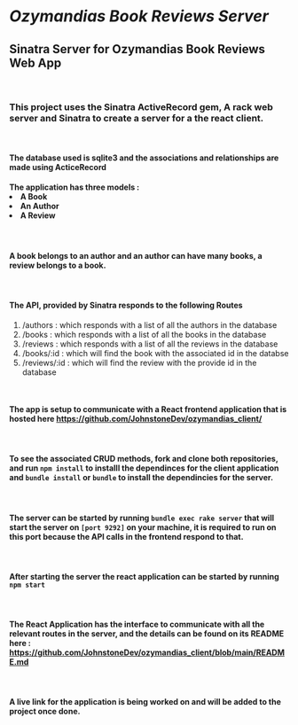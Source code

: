 # <em> Ozymandias Book Reviews Server </em>

## Sinatra Server for Ozymandias Book Reviews Web App 
<br>

### This project uses the Sinatra ActiveRecord gem, A rack web server and Sinatra to create a server for a the react client.
<br>

#### The database used is sqlite3 and the associations and relationships are made using ActiceRecord

#### The application has three models : <li> A Book </li> <li> An Author </li> <li>A Review </li>
<br>

#### A book belongs to an author and an author can have many books, a review belongs to a book. 
<br>

#### The API, provided by Sinatra responds to the following Routes 
<ol> 
<li> /authors : which responds with a list of all the authors in the database </li>
<li> /books   : which responds with a list of all the books in the database </li>
<li> /reviews : which responds with a list of all the reviews in the database </li>
<li> /books/:id :  which will find the book with the associated id in the databse </li>
<li> /reviews/:id : which will find the review with the provide id in the database </li>
</ol>
<br>

#### The app is setup to communicate with a React frontend application that is hosted here https://github.com/JohnstoneDev/ozymandias_client/
<br>

#### To see the associated CRUD methods, fork and clone both repositories, and run `npm install` to installl the dependinces for the client application and `bundle install` or `bundle` to install the dependincies for the server.
<br>

#### The server can be started by running `bundle exec rake server` that will start the server on `[port 9292]` on your machine, it is required to run on this port because the API calls in the frontend respond to that. 
<br>

#### After starting the server the react application can be started by running `npm start`
<br>

#### The React Application has the interface to communicate with all the relevant routes in the server, and the details can be found on its README here : <br>https://github.com/JohnstoneDev/ozymandias_client/blob/main/README.md
<br>

#### A live link for the application is being worked on and will  be added to the project once done. 
<br>
